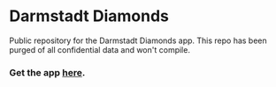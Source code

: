 # Darmstadt Diamonds
Public repository for the Darmstadt Diamonds app. This repo has been purged of all confidential data and won't compile.

### Get the app [here](https://play.google.com/store/apps/details?id=com.darmstadt.diamonds_android).

